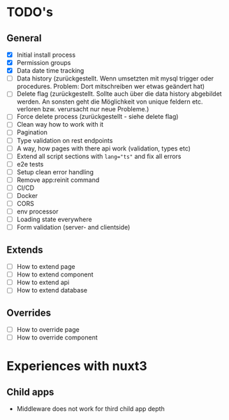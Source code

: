# TODO's

## General

- [x] Initial install process
- [x] Permission groups
- [x] Data date time tracking
- [ ] Data history (zurückgestellt. Wenn umsetzten mit mysql trigger oder procedures. Problem: Dort mitschreiben wer etwas geändert hat)
- [ ] Delete flag (zurückgestellt. Sollte auch über die data history abgebildet werden. An sonsten geht die Möglichkeit von unique feldern etc. verloren bzw. verursacht nur neue Probleme.)
- [ ] Force delete process (zurückgestellt - siehe delete flag)
- [ ] Clean way how to work with it
- [ ] Pagination
- [ ] Type validation on rest endpoints
- [ ] A way, how pages with there api work (validation, types etc)
- [ ] Extend all script sections with ``lang="ts"`` and fix all errors
- [ ] e2e tests
- [ ] Setup clean error handling
- [ ] Remove app:reinit command
- [ ] CI/CD
- [ ] Docker
- [ ] CORS
- [ ] env processor
- [ ] Loading state everywhere
- [ ] Form validation (server- and clientside)

## Extends

- [ ] How to extend page
- [ ] How to extend component
- [ ] How to extend api
- [ ] How to extend database

## Overrides

- [ ] How to override page
- [ ] How to override component

# Experiences with nuxt3

## Child apps

- Middleware does not work for third child app depth
